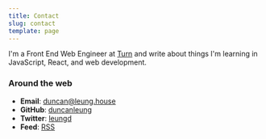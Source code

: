```yaml
---
title: Contact
slug: contact
template: page
---
```


I'm a Front End Web Engineer at [Turn](https://turncar.com) and write about things I'm learning in JavaScript, React, and web development.

<!-- <div class="centered-iframe">
  <iframe
    width="480"
    height="150"
    src="https://duncanleung.substack.com/embed"
    frameborder="0"
    scrolling="no"
  ></iframe>
</div> -->

### Around the web

- **Email**: <a href="mailto:duncan[AT]leung[DOT]house" target="_blank">duncan@leung.house</a>
- **GitHub**: <a href="https://github.com/duncanleung" target="_blank">duncanleung</a>
- **Twitter**: <a href="https://twitter.com/leungd" target="_blank">leungd</a>
- **Feed**: <a href="https://duncanleung.com/rss.xml" target="_blank">RSS</a>
